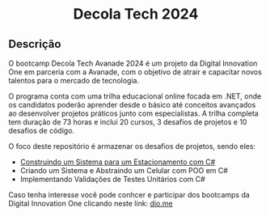 <h1 align="center">Decola Tech 2024</h1>

## Descrição
O bootcamp Decola Tech Avanade 2024 é um projeto da Digital Innovation One em parceria com a Avanade, com o objetivo de atrair e capacitar novos talentos para o mercado de tecnologia.

O programa conta com uma trilha educacional online focada em .NET, onde os candidatos poderão aprender desde o básico até conceitos avançados ao desenvolver projetos práticos junto com especialistas. A trilha completa tem duração de 73 horas e inclui 20 cursos, 3 desafios de projetos e 10 desafios de código.

O foco deste repositório é armazenar os desafios de projetos, sendo eles:

  - [Construindo um Sistema para um Estacionamento com C#](desafio-estacionamento)
  - Criando um Sistema e Abstraindo um Celular com POO em C#
  - Implementando Validações de Testes Unitários com C#

Caso tenha interesse você pode conhcer e participar dos bootcamps da Digital Innovation One clicando neste link: [dio.me](https://web.dio.me)
